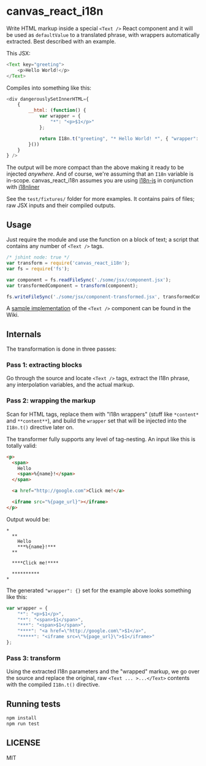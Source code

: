 # canvas_react_i18n

Write HTML markup inside a special `<Text />` React component and it will be used as `defaultValue` to a translated phrase, with wrappers automatically extracted. Best described with an example.

This JSX:

```javascript
<Text key="greeting">
    <p>Hello World!</p>
</Text>
```

Compiles into something like this:

```javascript
<div dangerouslySetInnerHTML={
    {
        __html: (function() {
            var wrapper = {
                "*": "<p>$1</p>"
            };

            return I18n.t("greeting", "* Hello World! *", { "wrapper": wrapper });
        }())
    }
} />
```

The output will be more compact than the above making it ready to be injected *anywhere*. And of course, we're assuming that an `I18n` variable is in-scope. canvas_react_i18n assumes you are using [i18n-js](https://github.com/fnando/i18n-js) in conjunction with [i18nliner](https://github.com/jenseng/i18nliner-js)

See the `test/fixtures/` folder for more examples. It contains pairs of files; raw JSX inputs and their compiled outputs.

## Usage

Just require the module and use the function on a block of text; a script that contains any number of `<Text />` tags.

```javascript
/* jshint node: true */
var transform = require('canvas_react_i18n');
var fs = require('fs');

var component = fs.readFileSync('./some/jsx/component.jsx');
var transformedComponent = transform(component);

fs.writeFileSync('./some/jsx/component-transformed.jsx', transformedComponent);
```

A [sample implementation](https://github.com/amireh/canvas_react_i18n/wiki/The-Text-Component) of the `<Text />` component can be found in the Wiki.

## Internals

The transformation is done in three passes:

### Pass 1: extracting blocks

Go through the source and locate `<Text />` tags, extract the I18n phrase, any interpolation variables, and the actual markup.

### Pass 2: wrapping the markup

Scan for HTML tags, replace them with "I18n wrappers" (stuff like `*content*` and `**content**`), and build the `wrapper` set that will be injected into the `I18n.t()` directive later on.

The transformer fully supports any level of tag-nesting. An input like this is totally valid:

```html
<p>
  <span>
    Hello
    <span>%{name}!</span>
  </span>

  <a href="http://google.com">Click me!</a>

  <iframe src="%{page_url}"></iframe>
</p>
```

Output would be:

```text
*
  **
    Hello
    ***%{name}!***
  **

  ****Click me!****

  **********
*
```

The generated `"wrapper": {}` set for the example above looks something like this:

```javascript
var wrapper = {
    "*": "<p>$1</p>",
    "**": "<span>$1</span>",
    "***": "<span>$1</span>",
    "****": "<a href=\"http://google.com\">$1</a>",
    "*****": "<iframe src=\"%{page_url}\">$1</iframe>"
};
```

### Pass 3: transform

Using the extracted I18n parameters and the "wrapped" markup, we go over the source and replace the original, raw `<Text ... >...</Text>` contents with the compiled `I18n.t()` directive.

## Running tests

```bash
npm install
npm run test
```

## LICENSE

MIT
